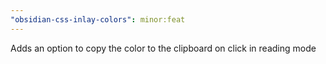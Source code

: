 ```yaml
---
"obsidian-css-inlay-colors": minor:feat
---
```


Adds an option to copy the color to the clipboard on click in reading mode
